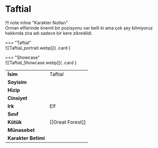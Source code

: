 # Taftial   
  
<div class="grid" markdown>  
  
!!! note inline "Karakter Notları"  
	Orman elflerinde önemli bir pozisyonu var belli ki ama çok şey bilmiyoruz hakkında zira adı sadece bir kere zikredildi.  
  
<div class="grid" markdown>  
  
=== "Taftial"  
	![[Taftial_portrait.webp]]{ .card }  
  
=== "Showcase"  
	![[Taftial_Showcase.webp]]{ .card }  
  
  
  
<table><tr><td><b>İsim</b></td><td>Taftial</td></tr>  
<tr><td><b>Soyisim</b></td><td></td></tr>  
<tr><td><b>Hizip</b></td><td></td></tr>  
<tr><td><b>Cinsiyet</b></td><td></td></tr>  
<tr><td><b>Irk</b></td><td>Elf</td></tr>  
<tr><td><b>Sınıf</b></td><td></td></tr>  
<tr><td><b>Kütük</b></td><td>[[Great Forest]]</td></tr>  
<tr><td><b>Münasebet</b></td><td></td></tr>  
<tr><td><b>Karakter Betimi</b></td><td></td></tr>  
</table></div></div>